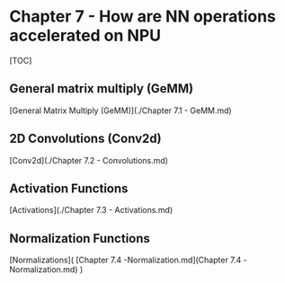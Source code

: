 # Chapter 7 - **How are NN operations accelerated on NPU**

[TOC]



## **General matrix multiply (GeMM)**

[General Matrix Multiply (GeMM)](./Chapter 7.1 - GeMM.md)





## **2D Convolutions (Conv2d)**

[Conv2d](./Chapter 7.2 - Convolutions.md)



## **Activation Functions**

[Activations](./Chapter 7.3 - Activations.md)



## **Normalization Functions**

[Normalizations]( [Chapter 7.4 -Normalization.md](Chapter 7.4 -Normalization.md) )

